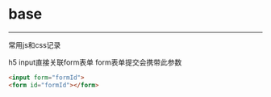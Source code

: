 # base
***
常用js和css记录

h5 input直接关联form表单 form表单提交会携带此参数
```html
<input form="formId">
<form id="formId"></form>
```
